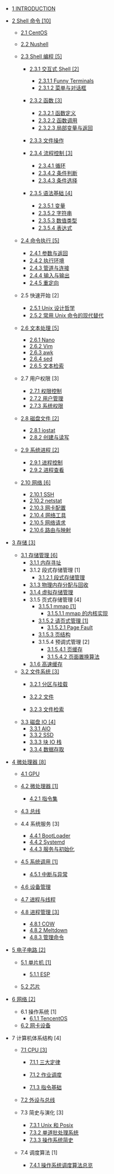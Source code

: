   - [1 INTRODUCTION](/INTRODUCTION.md)
  - [2 Shell 命令 [10]](/Shell%20命令/README.md)
    - [2.1 CentOS](/Shell%20命令/CentOS/README.md)
      
    - [2.2 Nushell](/Shell%20命令/Nushell/README.md)
      
    - [2.3 Shell 编程 [5]](/Shell%20命令/Shell%20编程/README.md)
      - [2.3.1 交互式 Shell [2]](/Shell%20命令/Shell%20编程/交互式%20Shell/README.md)
        - [2.3.1.1 Funny Terminals](/Shell%20命令/Shell%20编程/交互式%20Shell/Funny%20Terminals.md)
        - [2.3.1.2 菜单与对话框](/Shell%20命令/Shell%20编程/交互式%20Shell/菜单与对话框.md)
      - [2.3.2 函数 [3]](/Shell%20命令/Shell%20编程/函数/README.md)
        - [2.3.2.1 函数定义](/Shell%20命令/Shell%20编程/函数/函数定义.md)
        - [2.3.2.2 函数调用](/Shell%20命令/Shell%20编程/函数/函数调用.md)
        - [2.3.2.3 局部变量与返回](/Shell%20命令/Shell%20编程/函数/局部变量与返回.md)
      - [2.3.3 文件操作](/Shell%20命令/Shell%20编程/文件操作/README.md)
        
      - [2.3.4 流程控制 [3]](/Shell%20命令/Shell%20编程/流程控制/README.md)
        - [2.3.4.1 循环](/Shell%20命令/Shell%20编程/流程控制/循环.md)
        - [2.3.4.2 条件判断](/Shell%20命令/Shell%20编程/流程控制/条件判断.md)
        - [2.3.4.3 条件选择](/Shell%20命令/Shell%20编程/流程控制/条件选择.md)
      - [2.3.5 语法基础 [4]](/Shell%20命令/Shell%20编程/语法基础/README.md)
        - [2.3.5.1 变量](/Shell%20命令/Shell%20编程/语法基础/变量.md)
        - [2.3.5.2 字符串](/Shell%20命令/Shell%20编程/语法基础/字符串.md)
        - [2.3.5.3 数值类型](/Shell%20命令/Shell%20编程/语法基础/数值类型.md)
        - [2.3.5.4 表达式](/Shell%20命令/Shell%20编程/语法基础/表达式.md)
    - [2.4 命令执行 [5]](/Shell%20命令/命令执行/README.md)
      - [2.4.1 参数与返回](/Shell%20命令/命令执行/参数与返回.md)
      - [2.4.2 执行环境](/Shell%20命令/命令执行/执行环境.md)
      - [2.4.3 管道与连接](/Shell%20命令/命令执行/管道与连接.md)
      - [2.4.4 输入与输出](/Shell%20命令/命令执行/输入与输出.md)
      - [2.4.5 重定向](/Shell%20命令/命令执行/重定向.md)
    - 2.5 快速开始 [2]
      - [2.5.1 Unix 设计哲学](/Shell%20命令/快速开始/Unix%20设计哲学.md)
      - [2.5.2 常用 Unix 命令的现代替代](/Shell%20命令/快速开始/常用%20Unix%20命令的现代替代.md)
    - [2.6 文本处理 [5]](/Shell%20命令/文本处理/README.md)
      - [2.6.1 Nano](/Shell%20命令/文本处理/Nano.md)
      - [2.6.2 Vim](/Shell%20命令/文本处理/Vim.md)
      - [2.6.3 awk](/Shell%20命令/文本处理/awk.md)
      - [2.6.4 sed](/Shell%20命令/文本处理/sed.md)
      - [2.6.5 文本检索](/Shell%20命令/文本处理/文本检索.md)
    - 2.7 用户权限 [3]
      - [2.7.1 权限控制](/Shell%20命令/用户权限/权限控制.md)
      - [2.7.2 用户管理](/Shell%20命令/用户权限/用户管理.md)
      - [2.7.3 系统权限](/Shell%20命令/用户权限/系统权限.md)
    - [2.8 磁盘文件 [2]](/Shell%20命令/磁盘文件/README.md)
      - [2.8.1 iostat](/Shell%20命令/磁盘文件/iostat.md)
      - [2.8.2 创建与读写](/Shell%20命令/磁盘文件/创建与读写.md)
    - [2.9 系统进程 [2]](/Shell%20命令/系统进程/README.md)
      - [2.9.1 进程控制](/Shell%20命令/系统进程/进程控制.md)
      - [2.9.2 进程查看](/Shell%20命令/系统进程/进程查看.md)
    - [2.10 网络 [6]](/Shell%20命令/网络/README.md)
      - [2.10.1 SSH](/Shell%20命令/网络/SSH.md)
      - [2.10.2 netstat](/Shell%20命令/网络/netstat.md)
      - [2.10.3 网卡配置](/Shell%20命令/网络/网卡配置.md)
      - [2.10.4 网络工具](/Shell%20命令/网络/网络工具.md)
      - [2.10.5 网络请求](/Shell%20命令/网络/网络请求.md)
      - [2.10.6 路由与映射](/Shell%20命令/网络/路由与映射.md)
  - [3 存储 [3]](/存储/README.md)
    - [3.1 存储管理 [6]](/存储/存储管理/README.md)
      - [3.1.1 内存寻址](/存储/存储管理/内存寻址.md)
      - 3.1.2 段式存储管理 [1]
        - [3.1.2.1 段式存储管理](/存储/存储管理/段式存储管理/段式存储管理.md)
      - [3.1.3 物理内存分配与回收](/存储/存储管理/物理内存分配与回收.md)
      - [3.1.4 虚拟存储管理](/存储/存储管理/虚拟存储管理.md)
      - 3.1.5 页式存储管理 [4]
        - [3.1.5.1 mmap [1]](/存储/存储管理/页式存储管理/mmap/README.md)
          - [3.1.5.1.1 mmap 的内核实现](/存储/存储管理/页式存储管理/mmap/mmap%20的内核实现.md)
        - [3.1.5.2 请页式管理 [1]](/存储/存储管理/页式存储管理/请页式管理/README.md)
          - [3.1.5.2.1 Page Fault](/存储/存储管理/页式存储管理/请页式管理/Page%20Fault.md)
        - [3.1.5.3 页结构](/存储/存储管理/页式存储管理/页结构.md)
        - 3.1.5.4 预调式管理 [2]
          - [3.1.5.4.1 页缓存](/存储/存储管理/页式存储管理/预调式管理/页缓存.md)
          - [3.1.5.4.2 页面置换算法](/存储/存储管理/页式存储管理/预调式管理/页面置换算法.md)
      - [3.1.6 高速缓存](/存储/存储管理/高速缓存.md)
    - [3.2 文件系统 [3]](/存储/文件系统/README.md)
      - [3.2.1 分区与挂载](/存储/文件系统/分区与挂载.md)
      - [3.2.2 文件](/存储/文件系统/文件/README.md)
        
      - [3.2.3 文件检索](/存储/文件系统/文件检索.md)
    - [3.3 磁盘 IO [4]](/存储/磁盘%20IO/README.md)
      - [3.3.1 AIO](/存储/磁盘%20IO/AIO.md)
      - [3.3.2 SSD](/存储/磁盘%20IO/SSD.md)
      - [3.3.3 块 IO 栈](/存储/磁盘%20IO/块%20IO%20栈.md)
      - [3.3.4 数据存取](/存储/磁盘%20IO/数据存取.md)
  - [4 微处理器 [8]](/微处理器/README.md)
    - [4.1 GPU](/微处理器/GPU/README.md)
      
    - [4.2 微处理器 [1]](/微处理器/微处理器/README.md)
      - [4.2.1 指令集](/微处理器/微处理器/指令集.md)
    - [4.3 总线](/微处理器/总线/README.md)
      
    - 4.4 系统服务 [3]
      - [4.4.1 BootLoader](/微处理器/系统服务/BootLoader.md)
      - [4.4.2 Systemd](/微处理器/系统服务/Systemd.md)
      - [4.4.3 服务与初始化](/微处理器/系统服务/服务与初始化.md)
    - [4.5 系统调用 [1]](/微处理器/系统调用/README.md)
      - [4.5.1 中断与异常](/微处理器/系统调用/中断与异常.md)
    - [4.6 设备管理](/微处理器/设备管理/README.md)
      
    - [4.7 进程与线程](/微处理器/进程与线程/README.md)
      
    - [4.8 进程管理 [3]](/微处理器/进程管理/README.md)
      - [4.8.1 COW](/微处理器/进程管理/COW.md)
      - [4.8.2 Meltdown](/微处理器/进程管理/Meltdown.md)
      - [4.8.3 管理命令](/微处理器/进程管理/管理命令.md)
  - [5 电子电路 [2]](/电子电路/README.md)
    - [5.1 单片机 [1]](/电子电路/单片机/README.md)
      - [5.1.1 ESP](/电子电路/单片机/ESP/README.md)
        
    - [5.2 芯片](/电子电路/芯片/README.md)
      
  - [6 网络 [2]](/网络/README.md)
    - 6.1 操作系统 [1]
      - [6.1.1 TencentOS](/网络/操作系统/TencentOS.md)
    - [6.2 网卡设备](/网络/网卡设备.md)
  - 7 计算机体系结构 [4]
    - [7.1 CPU [3]](/计算机体系结构/CPU/README.md)
      - [7.1.1 三大定律](/计算机体系结构/CPU/三大定律.md)
      - [7.1.2 作业调度](/计算机体系结构/CPU/作业调度/README.md)
        
      - [7.1.3 指令基础](/计算机体系结构/CPU/指令基础.md)
    - [7.2 外设与总线](/计算机体系结构/外设与总线/README.md)
      
    - 7.3 简史与演化 [3]
      - [7.3.1 Unix 和 Posix](/计算机体系结构/简史与演化/Unix%20和%20Posix.md)
      - [7.3.2 单道批处理系统](/计算机体系结构/简史与演化/单道批处理系统.md)
      - [7.3.3 操作系统简史](/计算机体系结构/简史与演化/操作系统简史.md)
    - 7.4 调度算法 [1]
      - [7.4.1 操作系统调度算法总览](/计算机体系结构/调度算法/操作系统调度算法总览.md)